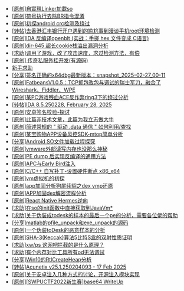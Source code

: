 + [[原创]自實現Linker加載so](https://bbs.kanxue.com/thread-282316.htm)
+ [[原创]符号执行去除BR指令混淆](https://bbs.kanxue.com/thread-280737.htm)
+ [[原创]初探android crc检测及绕过](https://bbs.kanxue.com/thread-285790.htm)
+ [[转帖]去香港汇丰银行开户遇到的尴尬事到漫谈手机root环境检测](https://bbs.kanxue.com/thread-285754.htm)
+ [[原创]IDA 反编译openblt (实战：手搓 hex 文件变成 C语言)](https://bbs.kanxue.com/thread-285731.htm)
+ [[原创]dir-645 超长cookie栈溢出漏洞分析](https://bbs.kanxue.com/thread-263758.htm)
+ [[求助]调用了游戏，改了攻击速度，求过检测方法，有偿](https://bbs.kanxue.com/thread-285781.htm)
+ [[原创] 传奇私服外挂开发(有源码)](https://bbs.kanxue.com/thread-285681.htm)
+ [新手求助](https://bbs.kanxue.com/thread-285763.htm)
+ [[分享]签名正确的x64dbg最新版本：snapshot_2025-02-27_00-11](https://bbs.kanxue.com/thread-285792.htm)
+ [[原创]FatbeansV1.0.5：TCP抓包改包与调试的瑞士军刀，融合了Wireshark、Fiddler、WPE](https://bbs.kanxue.com/thread-284571.htm)
+ [[原创]某PC游戏残血ACE反作弊ring3下的绕过分析](https://bbs.kanxue.com/thread-284667.htm)
+ [[转帖]IDA 8.5.250228, February 28, 2025](https://bbs.kanxue.com/thread-285796.htm)
+ [[原创]安卓签名校验-探讨](https://bbs.kanxue.com/thread-285647.htm)
+ [[原创]此篇非技术文章，此篇为我立志做大牛](https://bbs.kanxue.com/thread-284823.htm)
+ [[原创]简述常规的 " 驱动 .data 通信 " 如何利用/查找](https://bbs.kanxue.com/thread-285348.htm)
+ [[原创]某宝购物APP设备风控SDK-mtop简单分析](https://bbs.kanxue.com/thread-284241.htm)
+ [[分享]Android  SO文件加载过程探究](https://bbs.kanxue.com/thread-285788.htm)
+ [[原创]vmware外部读写内存也没那么神秘](https://bbs.kanxue.com/thread-284956.htm)
+ [[原创]PE dump 后实现反编译的通用方法](https://bbs.kanxue.com/thread-284958.htm)
+ [[原创]APC与Early Bird注入](https://bbs.kanxue.com/thread-285748.htm)
+ [[原创]C/C++ 自写补丁-设置硬件断点 x86_x64](https://bbs.kanxue.com/thread-283839.htm)
+ [[原创]vm虚拟机的初探](https://bbs.kanxue.com/thread-284883.htm)
+ [[原创]app加固分析狗尾续貂之dex vmp还原](https://bbs.kanxue.com/thread-285212.htm)
+ [[原创]APP加固dex解密流程分析](https://bbs.kanxue.com/thread-280609.htm)
+ [[原创]React Native Hermes逆向](https://bbs.kanxue.com/thread-283616.htm)
+ [[求助]在so的init函数中直接获取到JavaVm*](https://bbs.kanxue.com/thread-285767.htm)
+ [[求助]关于伪装成todesk的样本的最后一个pe的分析，需要各位佬的帮助](https://bbs.kanxue.com/thread-285800.htm)
+ [[分享]matlab的pfile_unpack和exe_unpack的源码](https://bbs.kanxue.com/thread-271246.htm)
+ [[原创]一个伪装toDesk的恶意样本的分析](https://bbs.kanxue.com/thread-285799.htm)
+ [[原创]SHA-3(Keccak)算法5比特S盒的双射性质证明](https://bbs.kanxue.com/thread-285798.htm)
+ [[求助]xw/ps 这网吧拦截的是什么原理？](https://bbs.kanxue.com/thread-285797.htm)
+ [[求助]有个内存对比工具所有od无法调试](https://bbs.kanxue.com/thread-285214.htm)
+ [[分享]Win10的RtlCreateHeap分析](https://bbs.kanxue.com/thread-285670.htm)
+ [[转帖]Acunetix v25.1.250204093 - 17 Feb 2025](https://bbs.kanxue.com/thread-285802.htm)
+ [[原创]关于安卓注入几种方式的讨论，开源注入模块实现](https://bbs.kanxue.com/thread-283790.htm)
+ [[原创][SWPUCTF2022新生赛]base64 WriteUp](https://bbs.kanxue.com/thread-285801.htm)

